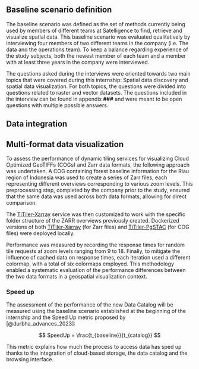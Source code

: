 <!-- To address the proposed research questions, a series of activities and the deliverables expected from them are presented on @fig-fc. Additionally, a detailed description of each activity is presented in the following subsections.

![Internship flowchart](img/FlowChart_Internship.png){#fig-fc width="60%"}

## Data and processing code familiarization

In this step, I will familiarize myself with the current tools used for the processing of the images and its storage. This step will include the understanding of cloud services and internal image processing tools and the main datasets to be referenced on the catalog (STAC data). Moreover, in this step an initial description of the STAC data metadata will be performed.

### Cloud services familiarization

An overview of the cloud services used by the company will be described. This will be mainly with the objective to understand, but not limited to:

-    Who access the data?

-   What are the costs of accessing it?

-   How often certain data is updated?

-   How is the data updated? -->

## Baseline scenario definition

The baseline scenario was defined as the set of methods currently being used by members of different teams at Satelligence to find, retrieve and visualize spatial data. This baseline scenario was evaluated qualitatively by interviewing four members of two different teams in the company (i.e. The data and the operations team). To keep a balance regarding experience of the study subjects, both the newest member of each team and a member with at least three years in the company were interviewed.

The questions asked during the interviews were oriented towards two main topics that were covered during this internship: Spatial data discovery and spatial data visualization. For both topics, the questions were divided into questions related to raster and vector datasets. The questions included in the interview can be found in appendix **###** and were meant to be open questions with multiple possible answers. 

## Data integration

<!-- ### Local STAC creation and browsing

This step will mainly be focused on the set up of the developing environment to both create a local STAC catalog and browse through it. This will include:

1. Creation of a virtual environment or Docker container with all the required packages to create a STAC catalog.
2. Creation of Local STAC using sample data from the company.
3. Browse through the STAC catalog using tools like STAC browser.

The **deliverable** of this step will be a GitLab repository with code to create a catalog, add assets from a local directory and browse through them locally using STAC browser.

### Organization of main STAC structure & extensions per asset {#sec-structure}

In this step the structure of the STAC catalog will be defined. This will involve the selection of datasets that will be referenced on the catalog, the definition of subcatalogs and/or collections to group items with similar metadata. An initial idea of the structure of the main STAC catalog can be seen on @fig-stac-str. Initially, the creation of two different subcatalogs is proposed to keep the static and dynamic dataset separated. Moreover, the selection of the [STAC extensions](https://stac-extensions.github.io/)[^1] used for each dataset will be defined in this step. 

![Initial proposed STAC structure](img/STAC_Satelligence_structure.png){#fig-stac-str width='90%'}

[^1]: STAC extensions are additional metadata properties that can be added to a dataset. (e.g. Classes, bands, sensor-type, etc.)

### Build main STAC v.0.1

This step will focus on the building of the initial version of the main STAC catalog, once the datasets and the overall structure has been defined. It will involve the population of the catalog with STAC components following the defined structure on @sec-structure. Furthermote, on this step a series of validation tools will be used to check that the STAC catalog created is followins the STAC spcification. These tools are part of the python package [stac-tools](https://github.com/stac-utils/stactools). 

The **deliverable** of this step will be a GitLab repository with code to create a catalog, create collections, add assets from a directory on the cloud and update them.

### Set up APIs on GCP

In this step a version of the STAC Browser application will be deployed using the tools from Google Cloud Platform (GCP). This application will allow users to browse and interact with the STAC catalog through a user-friendly interface. Additionally, this step will involve the definition of resources and tools from GCP that will be employed to deploy the application. For instance, the decision of doing it through a virtual machine or on a containerized way will be made.

The **deliverable** of this step will be a the STAC browser application running on GCP.

### Automate processes via CI pipeline

Finally, the code to create, modify and/or deploy the STAC catalog will be merged into a continuous integration pipeline that will allow the integration of this catalog with other tools from the company. For instance, the Distributed Processing Framework (DPROF), which is satelligence's Satellite Data Processing engine.  -->

<!-- ### Visualization tool development (Optional)

Finally, if time allows, an internal application will be developed to access and visualize the data from the STAC catalog created.

Required libraries:

-   [Streamlit](https://docs.streamlit.io/) for user interface

-   [Leafmap](https://leafmap.org/) for spatial data visualization

**Deliverable:** Containerized application to visualize the data  -->

## Multi-format data visualization

To assess the performance of dynamic tiling services for visualizing Cloud Optimized GeoTIFFs (COGs) and Zarr data formats, the following approach was undertaken. A COG containing forest baseline information for the Riau region of Indonesia was used to create a series of Zarr files, each representing different overviews corresponding to various zoom levels. This preprocessing step, completed by the company prior to the study, ensured that the same data was used across both data formats, allowing for direct comparison. 

The [TiTiler-Xarray](https://github.com/developmentseed/titiler-xarray) service was then customized to work with the specific folder structure of the ZARR overviews previously created. Dockerized versions of both [TiTiler-Xarray](https://github.com/developmentseed/titiler-xarray) (for Zarr files) and [TiTiler-PgSTAC](https://github.com/stac-utils/titiler-pgstac) (for COG files) were deployed locally. 

Performance was measured by recording the response times for random tile requests at zoom levels ranging from 9 to 18. Finally, to mitigate the influence of cached data on response times, each iteration used a different colormap, with a total of six colormaps employed. This methodology enabled a systematic evaluation of the performance differences between the two data formats in a geospatial visualization context.

### Speed up 

The assessment of the performance of the new Data Catalog will be measured using the baseline scenario established at the beginning of the internship and the Speed Up metric proposed by [@durbha_advances_2023]:

$$ SpeedUp = \frac{t_{baseline}}{t_{catalog}} $$

This metric explains how much the process to access data has sped up thanks to the integration of cloud-based storage, the data catalog and the browsing interface.